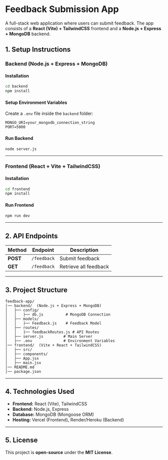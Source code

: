# Feedback Submission App
A full-stack web application where users can submit feedback. The app consists of a **React (Vite) + TailwindCSS** frontend and a **Node.js + Express + MongoDB** backend.

## **1. Setup Instructions**

### **Backend (Node.js + Express + MongoDB)**

#### **Installation**
```sh
cd backend
npm install
```

#### **Setup Environment Variables**
Create a `.env` file inside the `backend` folder:
```plaintext
MONGO_URI=your_mongodb_connection_string
PORT=5000
```

#### **Run Backend**
```sh
node server.js
```

---

### **Frontend (React + Vite + TailwindCSS)**

#### **Installation**
```sh
cd frontend
npm install
```

#### **Run Frontend**
```sh
npm run dev
```

---

## **2. API Endpoints**

| Method | Endpoint      | Description              |
|--------|-------------|--------------------------|
| **POST** | `/feedback` | Submit feedback |
| **GET**  | `/feedback` | Retrieve all feedback |

---

## **3. Project Structure**
```
feedback-app/
│── backend/  (Node.js + Express + MongoDB)
│   ├── config/
│   │   ├── db.js          # MongoDB Connection
│   ├── models/
│   │   ├── Feedback.js    # Feedback Model
│   ├── routes/
│   │   ├── feedbackRoutes.js # API Routes
│   ├── server.js         # Main Server
│   ├── .env              # Environment Variables
│── frontend/  (Vite + React + TailwindCSS)
│   ├── src/
│   ├── components/
│   ├── App.jsx
│   ├── main.jsx
│── README.md
│── package.json
```

---

## **4. Technologies Used**
- **Frontend:** React (Vite), TailwindCSS  
- **Backend:** Node.js, Express  
- **Database:** MongoDB (Mongoose ORM)  
- **Hosting:** Vercel (Frontend), Render/Heroku (Backend)  

---

## **5. License**
This project is **open-source** under the **MIT License**.
